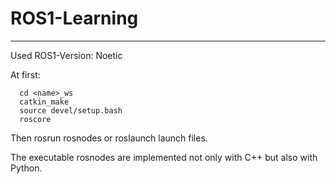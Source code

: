 # ROS1-Learning
---
Used ROS1-Version: Noetic

At first:

      cd <name>_ws
      catkin_make
      source devel/setup.bash
      roscore
      
Then rosrun rosnodes or roslaunch launch files.

The executable rosnodes are implemented not only with C++ but also with Python.
